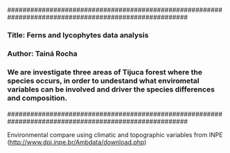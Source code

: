 #######################################################################################################
### Title: Ferns and lycophytes data analysis
### Author: Tainá Rocha
### We are investigate three areas of Tijuca forest where the species occurs, in order to undestand  what envirometal variables can be involved and driver the species differences and composition. 
#### 
#######################################################################################################

Environmental compare using climatic and topographic variables from INPE (http://www.dpi.inpe.br/Ambdata/download.php)
